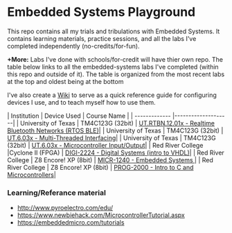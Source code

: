 <!-- https://github.com/adam-p/markdown-here/wiki/Markdown-Cheatsheet -->

Embedded Systems Playground
=================
This repo contains all my trials and tribulations with Embedded Systems. It contains learning materials, practice sessions, and all the labs I've completed independently (no-credits/for-fun). 

**+More:** Labs I've done with schools/for-credit will have thier own repo. The table below links to all the embedded-systems labs I've completed (within this repo and outside of it). The table is organized from the most recent labs at the top and oldest being at the bottom 

I've also create a [Wiki](https://github.com/glennlopez/EmbeddedSystems.Playground/wiki) to serve as a quick reference guide for configuring devices I use, and to teach myself how to use them.

| Institution | Device Used | Course Name           |
| ------------- |--------------------|
| University of Texas | TM4C123G (32bit) | [UT.RTBN.12.01x - Realtime Bluetooth Networks (RTOS BLE)](https://github.com/glennlopez/EmbeddedSystems.Playground/tree/master/02%20-%20Finished%20Labs/UTAustinX%20-%20RTOS%20BLE)|
| University of Texas | TM4C123G (32bit) | [UT.6.03x - Multi-Threaded Interfacing](https://github.com/glennlopez/EmbeddedSystems.Playground/tree/master/02%20-%20Finished%20Labs/UTAustinX%20-%20Multi-Threaded%20Interfacing)|
| University of Texas | TM4C123G (32bit) | [UT.6.03x - Microcontroller Input/Output](https://github.com/glennlopez/EmbeddedSystems.Playground/tree/master/02%20-%20Finished%20Labs/UTAustinX%20-%20InputOutput)|
| Red River College     |Cyclone II (FPGA) | [DIGI-2224 - Digital Systems (intro to VHDL)](https://github.com/glennlopez/DIGI-2224)|
| Red River College     | Z8 Encore! XP (8bit) | [MICR-1240 - Embedded Systems ](https://github.com/glennlopez/MICR-1240)|
| Red River College     | Z8 Encore! XP (8bit) | [PROG-2000 - Intro to C and Microcontrollers](https://github.com/glennlopez/Prog-2000)|


### Learning/Referance material
* http://www.pyroelectro.com/edu/
* https://www.newbiehack.com/MicrocontrollerTutorial.aspx
* https://embeddedmicro.com/tutorials